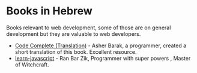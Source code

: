 # Books in Hebrew

Books relevant to web development, some of those are on general development but they are valuable to web developers.

- [Code Complete (Translation)](https://www.hod-ami.co.il/files/59460.pdf) - Asher Barak, a programmer, created a short translation of this book. Excellent resource.
- [learn-javascript](https://hebdevbook.com/) - Ran Bar Zik, Programmer with super powers , Master of Witchcraft.
